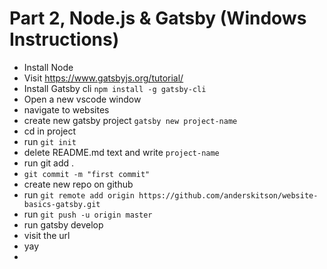# Part 2, Node.js & Gatsby (Windows Instructions)

- Install Node
- Visit https://www.gatsbyjs.org/tutorial/
- Install Gatsby cli `npm install -g gatsby-cli`
- Open a new vscode window
- navigate to websites
- create new gatsby project `gatsby new project-name`
- cd in project
- run `git init`
- delete README.md text and write `project-name`
- run git add .
- `git commit -m "first commit"`
- create new repo on github
- run `git remote add origin https://github.com/anderskitson/website-basics-gatsby.git`
- run `git push -u origin master`
- run gatsby develop
- visit the url
- yay
- 